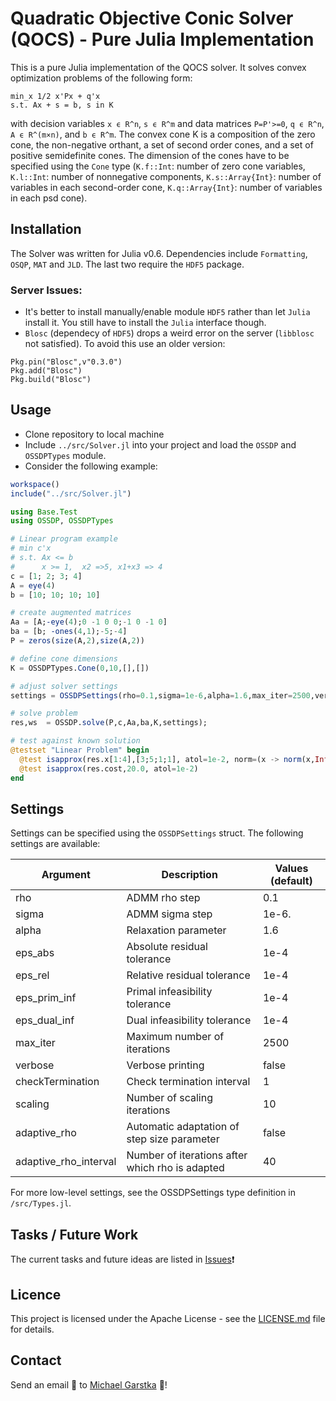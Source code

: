 # Quadratic Objective Conic Solver (QOCS) - Pure Julia Implementation
This is a pure Julia implementation of the QOCS solver. It solves convex optimization problems of the following form:
```
min_x 1/2 x'Px + q'x 
s.t. Ax + s = b, s in K
```
with decision variables `x ϵ R^n`, `s ϵ R^m` and data matrices `P=P'>=0`, `q ϵ R^n`, `A ϵ R^(m×n)`, and `b ϵ R^m`. The convex cone K is a composition of the zero cone, the non-negative orthant, a set of second order cones, and a set of positive semidefinite cones. The dimension of the cones have to be specified using the `Cone` type (`K.f::Int`: number of zero cone variables, `K.l::Int`: number of nonnegative components, `K.s::Array{Int}`: number of variables in each second-order cone, `K.q::Array{Int}`: number of variables in each psd cone).

## Installation
The Solver was written for Julia v0.6. Dependencies include `Formatting`, `OSQP`, `MAT` and `JLD`. The last two require the `HDF5` package.

### Server Issues:
-  It's better to install manually/enable module `HDF5` rather than let `Julia` install it. You still have to install the `Julia` interface though.
- `Blosc` (dependecy of `HDF5`) drops a weird error on the server (`libblosc` not satisfied). To avoid this use an older version:
 ```
Pkg.pin("Blosc",v"0.3.0")
Pkg.add("Blosc")
Pkg.build("Blosc")
```

## Usage
- Clone repository to local machine
- Include `../src/Solver.jl` into your project and load the `OSSDP` and `OSSDPTypes` module.
- Consider the following example:

```julia
workspace()
include("../src/Solver.jl")

using Base.Test
using OSSDP, OSSDPTypes

# Linear program example
# min c'x
# s.t. Ax <= b
#      x >= 1,  x2 =>5, x1+x3 => 4
c = [1; 2; 3; 4]
A = eye(4)
b = [10; 10; 10; 10]

# create augmented matrices
Aa = [A;-eye(4);0 -1 0 0;-1 0 -1 0]
ba = [b; -ones(4,1);-5;-4]
P = zeros(size(A,2),size(A,2))

# define cone dimensions
K = OSSDPTypes.Cone(0,10,[],[])

# adjust solver settings
settings = OSSDPSettings(rho=0.1,sigma=1e-6,alpha=1.6,max_iter=2500,verbose=true,checkTermination=1,scaling = 0,eps_abs = 1e-6, eps_rel = 1e-6)

# solve problem
res,ws  = OSSDP.solve(P,c,Aa,ba,K,settings);

# test against known solution
@testset "Linear Problem" begin
  @test isapprox(res.x[1:4],[3;5;1;1], atol=1e-2, norm=(x -> norm(x,Inf)))
  @test isapprox(res.cost,20.0, atol=1e-2)
end
```
## Settings
Settings can be specified using the `OSSDPSettings` struct. The following settings are available:

Argument | Description | Values (default)
--- | --- | ---
rho | ADMM rho step | 0.1
sigma | ADMM sigma step | 1e-6.
alpha | Relaxation parameter | 1.6
eps_abs | Absolute residual tolerance | 1e-4
eps_rel | Relative residual tolerance | 1e-4
eps_prim_inf | Primal infeasibility tolerance | 1e-4
eps_dual_inf | Dual infeasibility tolerance | 1e-4
max_iter | Maximum number of iterations | 2500
verbose | Verbose printing | false
checkTermination | Check termination interval | 1
scaling | Number of scaling iterations | 10
adaptive_rho | Automatic adaptation of step size parameter | false
adaptive_rho_interval | Number of iterations after which rho is adapted | 40

For more low-level settings, see the OSSDPSettings type definition in `/src/Types.jl`.

## Tasks / Future Work
The current tasks and future ideas are listed in [Issues](https://github.com/oxfordcontrol/ossdp/issues):exclamation:

## Licence
This project is licensed under the Apache License - see the [LICENSE.md](LICENSE.md) file for details.

## Contact
Send an email :email: to [Michael Garstka](mailto:michael.garstka@eng.ox.ac.uk) :rocket:!	
